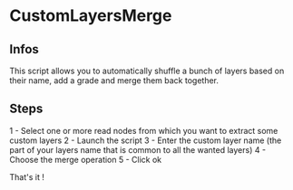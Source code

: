 # CustomLayersMerge

## Infos
This script allows you to automatically shuffle a bunch of layers based on their name, add a grade and merge them back together.

## Steps

1 - Select one or more read nodes from which you want to extract some custom layers
2 - Launch the script
3 - Enter the custom layer name (the part of your layers name that is common to all the wanted layers)
4 - Choose the merge operation
5 - Click ok

That's it !

